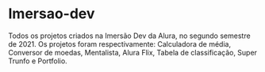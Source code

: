 # Imersao-dev
Todos os projetos criados na Imersão Dev da Alura, no segundo semestre de 2021.
Os projetos foram respectivamente: Calculadora de média, Conversor de moedas, Mentalista, Alura Flix,  Tabela de classificação, Super Trunfo e Portfolio.
